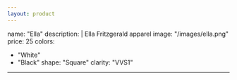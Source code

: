 ```yaml
---
layout: product
---
```


name: "Ella"
description: |
  Ella Fritzgerald apparel
image: "/images/ella.png"
price: 25
colors:
  - "White"
  - "Black"
shape: "Square"
clarity: "VVS1"
---
